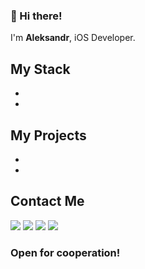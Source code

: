 ### 👋 Hi there!

I'm **Aleksandr**, iOS Developer.

## My Stack
* 
*

## My Projects
* 
*

## Contact Me

<p align="left">
<a href="mailto:alex.muromtsev@gmail.com"><img src="https://img.shields.io/badge/-Gmail-D14836?style=flat&logo=Gmail&logoColor=white"/></a>
<a href="https://wa.me/79263419525?"><img src="https://img.shields.io/badge/-WhatsApp-25D366?style=flat&logo=WhatsApp&logoColor=white"/></a>
<a href="https://t.me/muromtsev_a"><img src="https://img.shields.io/badge/-Telegram-27A7E7?style=flat&logo=Telegram&logoColor=white"/></a>
<a href="viber://add?number=79263419525"><img src="https://img.shields.io/badge/-Viber-7360F2?style=flat&logo=Viber&logoColor=white"/></a>
</p>


### Open for cooperation!

